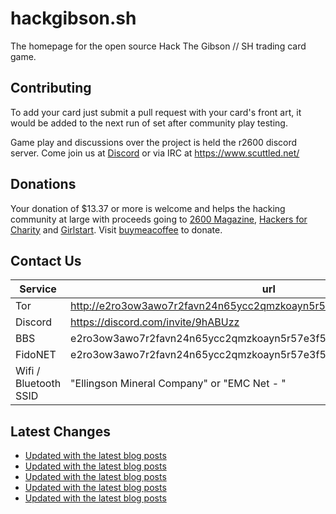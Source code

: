 # hackgibson.sh
The homepage for the open source Hack The Gibson // SH trading card game.


## Contributing

To add your card just submit a pull request with your card's front art, it would be added to the next run of set after community play testing.

Game play and discussions over the project is held the r2600 discord server. Come join us at [Discord](https://discord.com/invite/9hABUzz) or via IRC at https://www.scuttled.net/


## Donations

Your donation of $13.37 or more is welcome and helps the hacking community at large with proceeds going to [2600 Magazine](https://2600.com/), [Hackers for Charity](https://hackersforcharity.org) and [Girlstart](https://girlstart.org).  Visit [buymeacoffee](https://www.buymeacoffee.com/hackgibson.sh) to donate.


## Contact Us

Service | url
-|-
Tor | http://e2ro3ow3awo7r2favn24n65ycc2qmzkoayn5r57e3f56nvjwdcgg32ad.onion
Discord | https://discord.com/invite/9hABUzz
BBS | e2ro3ow3awo7r2favn24n65ycc2qmzkoayn5r57e3f56nvjwdcgg32ad.onion:23
FidoNET | e2ro3ow3awo7r2favn24n65ycc2qmzkoayn5r57e3f56nvjwdcgg32ad.onion:24554
Wifi / Bluetooth SSID | "Ellingson Mineral Company" or "EMC Net - <fidonet address>"

## Latest Changes
<!-- BLOG-POST-LIST:START -->
- [Updated with the latest blog posts](https://github.com/DFW2600/hackgibson.sh/commit/5c20f68546ecda534948ecdefb0eb61ac7d8e4e9)
- [Updated with the latest blog posts](https://github.com/DFW2600/hackgibson.sh/commit/a2cef3caf754a71d25cced5ee49c0d85077ae395)
- [Updated with the latest blog posts](https://github.com/DFW2600/hackgibson.sh/commit/5e14d85f8d27085a2ab218c9034a88ac8175dd1c)
- [Updated with the latest blog posts](https://github.com/DFW2600/hackgibson.sh/commit/56228f331cc51d22c88cfa75a89212c9b2b5c054)
- [Updated with the latest blog posts](https://github.com/DFW2600/hackgibson.sh/commit/ff81550ee7b3cdcaef5c948eda7a2cbacf93d498)
<!-- BLOG-POST-LIST:END -->

